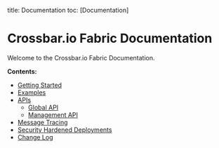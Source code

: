 title: Documentation
toc: [Documentation]

# Crossbar.io Fabric Documentation

Welcome to the Crossbar.io Fabric Documentation.

**Contents:**

* [Getting Started](Getting-Started.md)
* [Examples](Examples.md)
* [APIs](api)
   * [Global API](api/Global-API.md)
   * [Management API](api/Management-API.md)
* [Message Tracing](Message-Tracing.md)
* [Security Hardened Deployments](Security-Hardened-Deployments.md)
* [Change Log](Change-Log.md)
